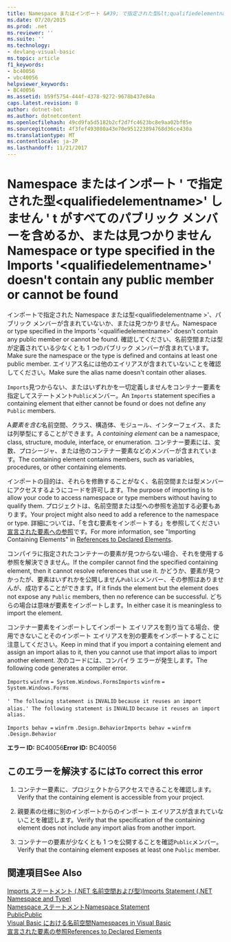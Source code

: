 ```yaml
---
title: Namespace またはインポート &#39; で指定された型&lt;qualifiedelementname&gt;&#39; しません &#39; t がすべてのパブリック メンバーを含めるか、または見つかりません
ms.date: 07/20/2015
ms.prod: .net
ms.reviewer: ''
ms.suite: ''
ms.technology:
- devlang-visual-basic
ms.topic: article
f1_keywords:
- bc40056
- vbc40056
helpviewer_keywords:
- BC40056
ms.assetid: b59f5754-444f-4378-9272-9678b437e84a
caps.latest.revision: 8
author: dotnet-bot
ms.author: dotnetcontent
ms.openlocfilehash: 49cd9fa5d5182b2cf2d7fc4623bc8e9aa02bf85e
ms.sourcegitcommit: 4f3fef493080a43e70e951223894768d36ce430a
ms.translationtype: MT
ms.contentlocale: ja-JP
ms.lasthandoff: 11/21/2017
---
```

# <a name="namespace-or-type-specified-in-the-imports-39ltqualifiedelementnamegt39-doesn39t-contain-any-public-member-or-cannot-be-found"></a><span data-ttu-id="cc4f1-102">Namespace またはインポート &#39; で指定された型&lt;qualifiedelementname&gt;&#39; しません &#39; t がすべてのパブリック メンバーを含めるか、または見つかりません</span><span class="sxs-lookup"><span data-stu-id="cc4f1-102">Namespace or type specified in the Imports &#39;&lt;qualifiedelementname&gt;&#39; doesn&#39;t contain any public member or cannot be found</span></span>
<span data-ttu-id="cc4f1-103">インポートで指定された Namespace または型\<qualifiedelementname >'、パブリック メンバーが含まれていないか、または見つかりません。</span><span class="sxs-lookup"><span data-stu-id="cc4f1-103">Namespace or type specified in the Imports '\<qualifiedelementname>' doesn't contain any public member or cannot be found.</span></span> <span data-ttu-id="cc4f1-104">確認してください、名前空間または型が定義されている少なくとも 1 つのパブリック メンバーが含まれています。</span><span class="sxs-lookup"><span data-stu-id="cc4f1-104">Make sure the namespace or the type is defined and contains at least one public member.</span></span> <span data-ttu-id="cc4f1-105">エイリアス名には他のエイリアスが含まれていないことを確認してください。</span><span class="sxs-lookup"><span data-stu-id="cc4f1-105">Make sure the alias name doesn't contain other aliases.</span></span>  
  
 <span data-ttu-id="cc4f1-106">`Imports`見つからない、またはいずれかを一切定義しませんをコンテナー要素を指定してステートメント`Public`メンバー。</span><span class="sxs-lookup"><span data-stu-id="cc4f1-106">An `Imports` statement specifies a containing element that either cannot be found or does not define any `Public` members.</span></span>  
  
 <span data-ttu-id="cc4f1-107">A*要素を含む*名前空間、クラス、構造体、モジュール、インターフェイス、または列挙型にすることができます。</span><span class="sxs-lookup"><span data-stu-id="cc4f1-107">A *containing element* can be a namespace, class, structure, module, interface, or enumeration.</span></span> <span data-ttu-id="cc4f1-108">コンテナー要素には、変数、プロシージャ、または他のコンテナー要素などのメンバーが含まれています。</span><span class="sxs-lookup"><span data-stu-id="cc4f1-108">The containing element contains members, such as variables, procedures, or other containing elements.</span></span>  
  
 <span data-ttu-id="cc4f1-109">インポートの目的は、それらを修飾することがなく、名前空間または型メンバーにアクセスするようにコードを許可します。</span><span class="sxs-lookup"><span data-stu-id="cc4f1-109">The purpose of importing is to allow your code to access namespace or type members without having to qualify them.</span></span> <span data-ttu-id="cc4f1-110">プロジェクトは、名前空間または型への参照を追加する必要もあります。</span><span class="sxs-lookup"><span data-stu-id="cc4f1-110">Your project might also need to add a reference to the namespace or type.</span></span> <span data-ttu-id="cc4f1-111">詳細については、「を含む要素をインポートする」を参照してください[宣言された要素への参照](../../../visual-basic/programming-guide/language-features/declared-elements/references-to-declared-elements.md)です。</span><span class="sxs-lookup"><span data-stu-id="cc4f1-111">For more information, see "Importing Containing Elements" in [References to Declared Elements](../../../visual-basic/programming-guide/language-features/declared-elements/references-to-declared-elements.md).</span></span>  
  
 <span data-ttu-id="cc4f1-112">コンパイラに指定されたコンテナーの要素が見つからない場合、それを使用する参照を解決できません。</span><span class="sxs-lookup"><span data-stu-id="cc4f1-112">If the compiler cannot find the specified containing element, then it cannot resolve references that use it.</span></span> <span data-ttu-id="cc4f1-113">かどうか、要素が見つかったが、要素はいずれかを公開しません`Public`メンバー、その参照はありませんが、成功することができます。</span><span class="sxs-lookup"><span data-stu-id="cc4f1-113">If it finds the element but the element does not expose any `Public` members, then no reference can be successful.</span></span> <span data-ttu-id="cc4f1-114">どちらの場合は意味が要素をインポートします。</span><span class="sxs-lookup"><span data-stu-id="cc4f1-114">In either case it is meaningless to import the element.</span></span>  
  
 <span data-ttu-id="cc4f1-115">コンテナー要素をインポートしてインポート エイリアスを割り当てる場合、使用できないことそのインポート エイリアスを別の要素をインポートすることに注意してください。</span><span class="sxs-lookup"><span data-stu-id="cc4f1-115">Keep in mind that if you import a containing element and assign an import alias to it, then you cannot use that import alias to import another element.</span></span> <span data-ttu-id="cc4f1-116">次のコードには、コンパイラ エラーが発生します。</span><span class="sxs-lookup"><span data-stu-id="cc4f1-116">The following code generates a compiler error.</span></span>  
  
 <span data-ttu-id="cc4f1-117">`Imports`   `winfrm`   `= System.Windows.Forms`</span><span class="sxs-lookup"><span data-stu-id="cc4f1-117">`Imports`   `winfrm`   `= System.Windows.Forms`</span></span>  
  
 <span data-ttu-id="cc4f1-118">`' The following statement is`   `INVALID`   `because it reuses an import alias.`</span><span class="sxs-lookup"><span data-stu-id="cc4f1-118">`' The following statement is`   `INVALID`   `because it reuses an import alias.`</span></span>  
  
 <span data-ttu-id="cc4f1-119">`Imports behav =`   `winfrm`  `.Design.Behavior`</span><span class="sxs-lookup"><span data-stu-id="cc4f1-119">`Imports behav =`   `winfrm`  `.Design.Behavior`</span></span>  
  
 <span data-ttu-id="cc4f1-120">**エラー ID:** BC40056</span><span class="sxs-lookup"><span data-stu-id="cc4f1-120">**Error ID:** BC40056</span></span>  
  
## <a name="to-correct-this-error"></a><span data-ttu-id="cc4f1-121">このエラーを解決するには</span><span class="sxs-lookup"><span data-stu-id="cc4f1-121">To correct this error</span></span>  
  
1.  <span data-ttu-id="cc4f1-122">コンテナー要素に、プロジェクトからアクセスできることを確認します。</span><span class="sxs-lookup"><span data-stu-id="cc4f1-122">Verify that the containing element is accessible from your project.</span></span>  
  
2.  <span data-ttu-id="cc4f1-123">親要素の仕様に別のインポートからのインポート エイリアスが含まれていないことを確認します。</span><span class="sxs-lookup"><span data-stu-id="cc4f1-123">Verify that the specification of the containing element does not include any import alias from another import.</span></span>  
  
3.  <span data-ttu-id="cc4f1-124">コンテナーの要素が少なくとも 1 つを公開することを確認`Public`メンバー。</span><span class="sxs-lookup"><span data-stu-id="cc4f1-124">Verify that the containing element exposes at least one `Public` member.</span></span>  
  
## <a name="see-also"></a><span data-ttu-id="cc4f1-125">関連項目</span><span class="sxs-lookup"><span data-stu-id="cc4f1-125">See Also</span></span>  
 [<span data-ttu-id="cc4f1-126">Imports ステートメント (.NET 名前空間および型)</span><span class="sxs-lookup"><span data-stu-id="cc4f1-126">Imports Statement (.NET Namespace and Type)</span></span>](../../../visual-basic/language-reference/statements/imports-statement-net-namespace-and-type.md)  
 [<span data-ttu-id="cc4f1-127">Namespace ステートメント</span><span class="sxs-lookup"><span data-stu-id="cc4f1-127">Namespace Statement</span></span>](../../../visual-basic/language-reference/statements/namespace-statement.md)  
 [<span data-ttu-id="cc4f1-128">Public</span><span class="sxs-lookup"><span data-stu-id="cc4f1-128">Public</span></span>](../../../visual-basic/language-reference/modifiers/public.md)  
 [<span data-ttu-id="cc4f1-129">Visual Basic における名前空間</span><span class="sxs-lookup"><span data-stu-id="cc4f1-129">Namespaces in Visual Basic</span></span>](../../../visual-basic/programming-guide/program-structure/namespaces.md)  
 [<span data-ttu-id="cc4f1-130">宣言された要素の参照</span><span class="sxs-lookup"><span data-stu-id="cc4f1-130">References to Declared Elements</span></span>](../../../visual-basic/programming-guide/language-features/declared-elements/references-to-declared-elements.md)
